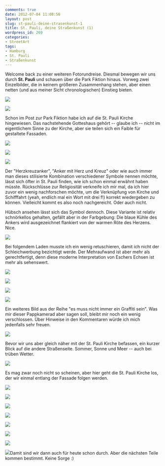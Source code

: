 ```yaml
---
comments: true
date: 2012-07-04 11:08:56
layout: post
slug: st-pauli-deine-strasenkunst-1
title: St. Pauli, deine Straßenkunst (1)
wordpress_id: 269
categories:
- StreetArt
tags:
- Hamburg
- St. Pauli
- Straßenkunst
---
```


Welcome back zu einer weiteren Fotorundreise. Diesmal bewegen wir uns durch **St. Pauli** und schauen über die Park Fiktion hinaus. Vorweg zwei Einzelbilder, die in keinem größeren Zusammenhang stehen, aber einen netten (und aus meiner Sicht chronologischen) Einstieg bieten.

[![](https://lh6.googleusercontent.com/-bYb5w4-u54A/T-G0jzdV7QI/AAAAAAAAAnE/Bv7kgQvoHFc/s400/DSC04298.JPG)](https://lh6.googleusercontent.com/-bYb5w4-u54A/T-G0jzdV7QI/AAAAAAAAAnE/Bv7kgQvoHFc/s2048/DSC04298.JPG)

[![](https://lh6.googleusercontent.com/-vmRuQNfcfxo/T-G0mCowV0I/AAAAAAAAA2g/Cwgs47r-r6c/s400/DSC04299.JPG)](https://lh6.googleusercontent.com/-vmRuQNfcfxo/T-G0mCowV0I/AAAAAAAAA2g/Cwgs47r-r6c/s2048/DSC04299.JPG)

Schon im Post zur Park Fiktion habe ich auf die St. Pauli Kirche hingewiesen. Das nachstehende Gotteshaus gehört -- glaube ich -- nicht im eigentlichem Sinne zu der Kirche, aber sie teilen sich ein Faible für gestaltete Fassaden.

[![](https://lh4.googleusercontent.com/-pk-sysI9h2c/T-G0sz7vUUI/AAAAAAAAA2o/vtb6VIYIY5A/s400/DSC04301.JPG)](https://lh4.googleusercontent.com/-pk-sysI9h2c/T-G0sz7vUUI/AAAAAAAAA2o/vtb6VIYIY5A/s2048/DSC04301.JPG)

[![](https://lh4.googleusercontent.com/-uFtgDvzLSEM/T-G0t9prp_I/AAAAAAAAA2s/1h6Z8I6lftI/s400/DSC04302.JPG)](https://lh4.googleusercontent.com/-uFtgDvzLSEM/T-G0t9prp_I/AAAAAAAAA2s/1h6Z8I6lftI/s2048/DSC04302.JPG)

[![](https://lh5.googleusercontent.com/-ngHeD3FMfd4/T-G0xTDSlNI/AAAAAAAAAn0/E8dH0GskDN8/s400/DSC04303.JPG)](https://lh5.googleusercontent.com/-ngHeD3FMfd4/T-G0xTDSlNI/AAAAAAAAAn0/E8dH0GskDN8/s2048/DSC04303.JPG)

Der "Herzkreuzanker", "Anker mit Herz und Kreuz" oder wie auch immer man dieses stilisierte Kombination verschiedener Symbole nennen möchte, lässt sich öfter in St. Pauli finden, wie ich schon einmal erwähnt haben müsste. Rückschlüsse zur Religiosität verkneife ich mir mal, da ich hier zuvor ein wenig nachforschen möchte, um die Verknüpfung von Kirche und Schifffahrt (yeah, endlich mal ein Wort mit drei f!) korrekt wiedergeben zu können. Vielleicht kommt es also noch nachgereicht. Oder auch nicht.

Hübsch ansehen lässt sich das Symbol dennoch. Diese Variante ist relativ schnörkellos gehalten, gefällt aber in der Farbgebung: Die blaue Kühle des Ankers wird ausgezeichnet flankiert von der warmen Röte des Herzens. Nice.

[![](https://lh3.googleusercontent.com/-mrU3UZVoUtw/T-G0-wzGCLI/AAAAAAAAAoY/3c4nwJxs_C8/s400/DSC04307.JPG)](https://lh3.googleusercontent.com/-mrU3UZVoUtw/T-G0-wzGCLI/AAAAAAAAAoY/3c4nwJxs_C8/s2048/DSC04307.JPG)

Bei folgendem Laden musste ich ein wenig retuschieren, damit ich nicht der Schleichwerbung bezichtigt werde. Der Mehraufwand ist aber mehr als gerechtfertigt, denn diese moderne Interpretation von Eschers Echsen ist mehr als sehenswert.

[![](https://lh3.googleusercontent.com/-3auSkuNLmyA/T-G02n9TcpI/AAAAAAAAA2w/NTtIrmqha70/s400/DSC04304.JPG)](https://lh3.googleusercontent.com/-3auSkuNLmyA/T-G02n9TcpI/AAAAAAAAA2w/NTtIrmqha70/s2048/DSC04304.JPG)

[![](https://lh6.googleusercontent.com/-5sXciJmbsu0/T-G02jIK0xI/AAAAAAAAA20/SlVNoTYUtWk/s400/DSC04305.JPG)](https://lh6.googleusercontent.com/-5sXciJmbsu0/T-G02jIK0xI/AAAAAAAAA20/SlVNoTYUtWk/s2048/DSC04305.JPG)

[![](https://lh6.googleusercontent.com/-JCWwEEKNccE/T-G0-oNWHbI/AAAAAAAAA28/FatlK7J7DLY/s400/DSC04308.JPG)](https://lh6.googleusercontent.com/-JCWwEEKNccE/T-G0-oNWHbI/AAAAAAAAA28/FatlK7J7DLY/s2048/DSC04308.JPG)

[![](https://lh5.googleusercontent.com/-5CNnf2HVDWA/T-G0_2AcpyI/AAAAAAAAA3E/7urwjBTHGH8/s400/DSC04309.JPG)](https://lh5.googleusercontent.com/-5CNnf2HVDWA/T-G0_2AcpyI/AAAAAAAAA3E/7urwjBTHGH8/s2048/DSC04309.JPG)

Ein weiteres Bild aus der Reihe "es muss nicht immer ein Graffiti sein". Was mir dieser Pappkamerad aber sagen soll, bleibt mir noch ein wenig verschlossen. Über Hinweise in den Kommentaren würde ich mich jedenfalls sehr freuen.

[![](https://lh4.googleusercontent.com/-7DzCfvRAbZ4/T-G1GIZuFTI/AAAAAAAAA3I/9QBuECH-U80/s400/DSC04310.JPG)](https://lh4.googleusercontent.com/-7DzCfvRAbZ4/T-G1GIZuFTI/AAAAAAAAA3I/9QBuECH-U80/s2048/DSC04310.JPG)

Bevor wir uns aber gleich näher mit der St. Pauli Kirche befassen, ein kurzer Blick auf die andere Straßenseite. Sommer, Sonne und Meer -- auch bei trüben Wetter.

[![](https://lh6.googleusercontent.com/-hTUlmFTC_Pk/T-G1JwLZ_AI/AAAAAAAAAo0/gPyxipdd-ns/s400/DSC04311.JPG)](https://lh6.googleusercontent.com/-hTUlmFTC_Pk/T-G1JwLZ_AI/AAAAAAAAAo0/gPyxipdd-ns/s2048/DSC04311.JPG)

Es mag zwar noch nicht so scheinen, aber hier geht die St. Pauli Kirche los, der wir einmal entlang der Fassade folgen werden.

[![](https://lh3.googleusercontent.com/-XJI_BqNUu5k/T-G2AgjPO6I/AAAAAAAAA3M/03QTVf2PDfE/s400/DSC04329.JPG)](https://lh3.googleusercontent.com/-XJI_BqNUu5k/T-G2AgjPO6I/AAAAAAAAA3M/03QTVf2PDfE/s2048/DSC04329.JPG)

[![](https://lh4.googleusercontent.com/-N6rWnyNQY_U/T-G2CQtJHOI/AAAAAAAAA3Q/FwRJOlmJecc/s400/DSC04330.JPG)](https://lh4.googleusercontent.com/-N6rWnyNQY_U/T-G2CQtJHOI/AAAAAAAAA3Q/FwRJOlmJecc/s2048/DSC04330.JPG)

[![](https://lh3.googleusercontent.com/-W19iUo9023Q/T-G2FhBHEdI/AAAAAAAAArU/iW_DG7H0ejc/s400/DSC04331.JPG)](https://lh3.googleusercontent.com/-W19iUo9023Q/T-G2FhBHEdI/AAAAAAAAArU/iW_DG7H0ejc/s2048/DSC04331.JPG)

[![](https://lh6.googleusercontent.com/-ZqVkoIqsG9k/T-G2MGI4E3I/AAAAAAAAArk/rAWwKUnv824/s400/DSC04333.JPG)](https://lh6.googleusercontent.com/-ZqVkoIqsG9k/T-G2MGI4E3I/AAAAAAAAArk/rAWwKUnv824/s2048/DSC04333.JPG)

[![](https://lh4.googleusercontent.com/-_tiZy00IyYA/T-G2Q2dr8TI/AAAAAAAAAr0/t50C86osnWc/s400/DSC04335.JPG)](https://lh4.googleusercontent.com/-_tiZy00IyYA/T-G2Q2dr8TI/AAAAAAAAAr0/t50C86osnWc/s2048/DSC04335.JPG)

[![](https://lh5.googleusercontent.com/-NEF7Q0rQQmw/T-G2abhGQcI/AAAAAAAAAr8/TH7awbQbUaw/s400/DSC04336.JPG)](https://lh5.googleusercontent.com/-NEF7Q0rQQmw/T-G2abhGQcI/AAAAAAAAAr8/TH7awbQbUaw/s2048/DSC04336.JPG)

[![](https://lh5.googleusercontent.com/--3oQ953XOfw/T-G7kfp-HBI/AAAAAAAAA2E/okB777nSDBE/s400/DSC04337.JPG)](https://lh5.googleusercontent.com/--3oQ953XOfw/T-G7kfp-HBI/AAAAAAAAA2E/okB777nSDBE/s2048/DSC04337.JPG)

[![](https://lh5.googleusercontent.com/-0fu2nqtCQp4/T-G2cYeC-gI/AAAAAAAAAsQ/AXrrVirgu_s/s400/DSC04338.JPG)](https://lh5.googleusercontent.com/-0fu2nqtCQp4/T-G2cYeC-gI/AAAAAAAAAsQ/AXrrVirgu_s/s2048/DSC04338.JPG)Damit sind wir dann auch für heute schon durch. Aber die nächsten Teile kommen bestimmt. Keine Sorge :)
